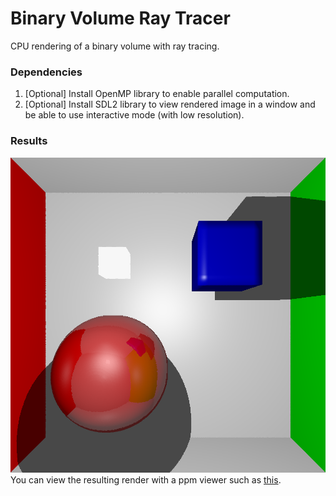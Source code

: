 # Binary Volume Ray Tracer
CPU rendering of a binary volume with ray tracing.
### Dependencies
1. [Optional] Install OpenMP library to enable parallel computation. <br>
2. [Optional] Install SDL2 library to view rendered image in a window and be able to use interactive mode (with low resolution). <br>

### Results
![Alt capsules](render.png) <br>
You can view the resulting render with a ppm viewer such as [this](https://www.cs.rhodes.edu/welshc/COMP141_F16/ppmReader.html).
